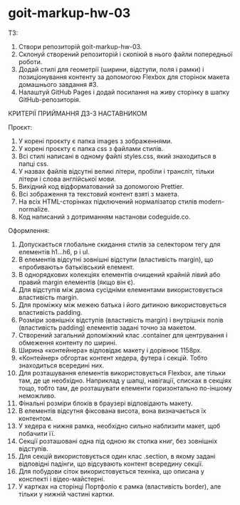# goit-markup-hw-03

ТЗ:
1. Створи репозиторій goit-markup-hw-03.
2. Склонуй створений репозиторій і скопіюй в нього файли попередньої роботи.
3. Додай стилі для геометрії (ширини, відступи, поля і рамки) і позиціонування контенту за допомогою Flexbox для сторінок макета домашнього завдання #3.
4. Налаштуй GitHub Pages і додай посилання на живу сторінку в шапку GitHub-репозиторія.

КРИТЕРІЇ ПРИЙМАННЯ ДЗ-3 НАСТАВНИКОМ

Проєкт:
1. У корені проєкту є папка images з зображеннями.
2. У корені проєкту є папка css з файлами стилів.
3. Всі стилі написані в одному файлі styles.css, який знаходиться в папці css.
4. У назвах файлів відсутні великі літери, пробіли і трансліт, тільки літери і слова англійської мови.
5. Вихідний код відформатований за допомогою Prettier.
6. Всі зображення та текстовий контент взяті з макета.
7. На всіх HTML-сторінках підключений нормалізатор стилів modern-normalize.
8. Код написаний з дотриманням настанови codeguide.co.

Оформлення:
1. Допускається глобальне скидання стилів за селектором тегу для елементів h1...h6, p і ul.
2. В елементів відсутні зовнішні відступи (властивість margin), що «пробивають» батьківський елемент.
3. В однорядкових колекціях елементів очищений крайній лівий або правий margin елементів (якщо він є).
4. Для відступів між двома сусідніми елементами використовується властивість margin.
5. Для проміжку між межею батька і його дитиною використовується властивість padding.
6. Розміри зовнішніх відступів (властивість margin) і внутрішніх полів (властивість padding) елементів задані точно за макетом.
7. Створений загальний допоміжний клас .container для центрування і обмеження контенту по ширині.
8. Ширина «контейнера» відповідає макету і дорівнює 1158px.
9. «Контейнер» обгортає контент хедера, футера і секцій. Тобто знаходиться всередині них.
10. Для розташування елементів використовується Flexbox, але тільки там, де це необхідно. Наприклад у шапці, навігації, списках в секціях тощо, тобто там, де розташувати елементи горизонтально по-іншому неможливо.
11. Фінальні розміри блоків в браузері відповідають макету.
12. В елементів відсутня фіксована висота, вона визначається їх контентом.
13. У хедера є нижня рамка, необхідно сильно наблизити макет, щоб побачити її.
14. Секції розташовані одна під одною як стопка книг, без зовнішніх відступів.
15. Для секцій використовується один клас .section, в якому задані відповідні падінги, що відсувають контент всередину секції.
16. Для побудови сіток використовується техніка, що описана у конспекті і відео-майстерні.
17. У картках на сторінці Портфоліо є рамка (властивість border), але тільки у нижній частині картки.
